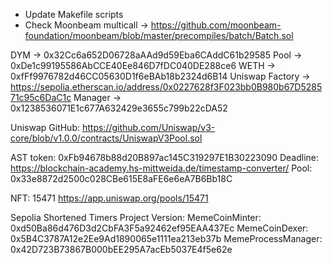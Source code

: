 -   Update Makefile scripts
-   Check Moonbeam multicall -> https://github.com/moonbeam-foundation/moonbeam/blob/master/precompiles/batch/Batch.sol

DYM -> 0x32Cc6a652D06728aAAd9d59Eba6CAddC61b29585
Pool -> 0xDe1c99195586AbCCE40Ee846D7fDC040DE288ce6
WETH -> 0xfFf9976782d46CC05630D1f6eBAb18b2324d6B14
Uniswap Factory -> https://sepolia.etherscan.io/address/0x0227628f3F023bb0B980b67D528571c95c6DaC1c
Manager -> 0x1238536071E1c677A632429e3655c799b22cDA52

Uniswap GitHub: https://github.com/Uniswap/v3-core/blob/v1.0.0/contracts/UniswapV3Pool.sol

AST token: 0xFb94678b88d20B897ac145C319297E1B30223090
Deadline: https://blockchain-academy.hs-mittweida.de/timestamp-converter/
Pool: 0x33e8872d2500c028CBe615E8aFE6e6eA7B6Bb18C

NFT: 15471
https://app.uniswap.org/pools/15471

Sepolia Shortened Timers Project Version:
MemeCoinMinter: 0xd50Ba86d476D3d2CbFA3F5a92462ef95EAA437Ec
MemeCoinDexer: 0x5B4C3787A12e2Ee9Ad1890065e1111ea213eb37b
MemeProcessManager: 0x42D723B73867B000bEE295A7acEb5037E4f5e62e

